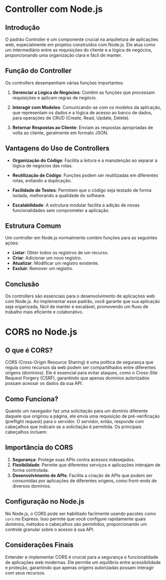 # Controller com Node.js

## Introdução

O padrão Controller é um componente crucial na arquitetura de aplicações web, especialmente em projetos construídos com Node.js. Ele atua como um intermediário entre as requisições do cliente e a lógica de negócios, proporcionando uma organização clara e fácil de manter.

## Função do Controller

Os controllers desempenham várias funções importantes:

1. **Gerenciar a Lógica de Negócios**: Contêm as funções que processam requisições e aplicam regras de negócio.

2. **Interagir com Modelos**: Comunicando-se com os modelos da aplicação, que representam os dados e a lógica de acesso ao banco de dados, para operações de CRUD (Create, Read, Update, Delete).

3. **Retornar Respostas ao Cliente**: Enviam as respostas apropriadas de volta ao cliente, geralmente em formato JSON.

## Vantagens do Uso de Controllers

- **Organização do Código**: Facilita a leitura e a manutenção ao separar a lógica de negócios das rotas.
  
- **Reutilização de Código**: Funções podem ser reutilizadas em diferentes rotas, evitando a duplicação.

- **Facilidade de Testes**: Permitem que o código seja testado de forma isolada, melhorando a qualidade do software.

- **Escalabilidade**: A estrutura modular facilita a adição de novas funcionalidades sem comprometer a aplicação.

## Estrutura Comum

Um controller em Node.js normalmente contém funções para as seguintes ações:

- **Listar**: Obter todos os registros de um recurso.
- **Criar**: Adicionar um novo registro.
- **Atualizar**: Modificar um registro existente.
- **Excluir**: Remover um registro.

## Conclusão

Os controllers são essenciais para o desenvolvimento de aplicações web com Node.js. Ao implementar esse padrão, você garante que sua aplicação seja organizada, fácil de manter e escalável, promovendo um fluxo de trabalho mais eficiente e colaborativo.


# CORS no Node.js

## O que é CORS?

CORS (Cross-Origin Resource Sharing) é uma política de segurança que regula como recursos da web podem ser compartilhados entre diferentes origens (domínios). Ele é essencial para evitar ataques, como o Cross-Site Request Forgery (CSRF), garantindo que apenas domínios autorizados possam acessar os dados da sua API.

## Como Funciona?

Quando um navegador faz uma solicitação para um domínio diferente daquele que originou a página, ele envia uma requisição de pré-verificação (preflight request) para o servidor. O servidor, então, responde com cabeçalhos que indicam se a solicitação é permitida. Os principais cabeçalhos incluem:

## Importância do CORS

1. **Segurança**: Protege suas APIs contra acessos indesejados.
2. **Flexibilidade**: Permite que diferentes serviços e aplicações interajam de forma controlada.
3. **Desenvolvimento de APIs**: Facilita a criação de APIs que podem ser consumidas por aplicações de diferentes origens, como front-ends de diversos domínios.

## Configuração no Node.js

No Node.js, o CORS pode ser habilitado facilmente usando pacotes como `cors` no Express. Isso permite que você configure rapidamente quais domínios, métodos e cabeçalhos são permitidos, proporcionando um controle granular sobre o acesso à sua API.

## Considerações Finais

Entender e implementar CORS é crucial para a segurança e funcionalidade de aplicações web modernas. Ele permite um equilíbrio entre acessibilidade e proteção, garantindo que apenas origens autorizadas possam interagir com seus recursos.
